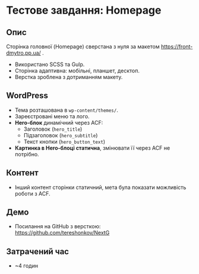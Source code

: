 # Тестове завдання: Homepage

## Опис
Сторінка головної (Homepage) сверстана з нуля за макетом https://front-dmytro.pp.ua/ .

- Використано SCSS та Gulp.
- Сторінка адаптивна: мобільні, планшет, десктоп.
- Верстка зроблена з дотриманням макету.

## WordPress
- Тема розташована в `wp-content/themes/`.
- Зареєстровані меню та лого.
- **Hero-блок** динамічний через ACF:
  - Заголовок (`hero_title`)
  - Підзаголовок (`hero_subtitle`)
  - Текст кнопки (`hero_button_text`)
- **Картинка в Hero-блоці статична**, змінювати її через ACF не потрібно.

## Контент
- Інший контент сторінки статичний, мета була показати можливість роботи з ACF.

## Демо
- Посилання на GitHub з версткою: https://github.com/tereshonkov/NextG

## Затрачений час
- ~4 годин
